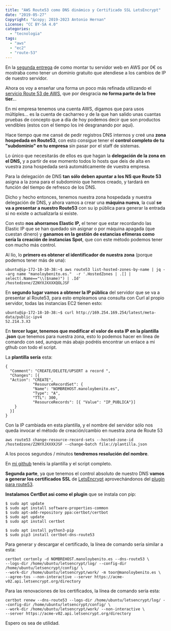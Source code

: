 ```yaml
---
title: "AWS Route53 como DNS dinámico y Certificado SSL LetsEncrypt"
date: "2019-05-27"
Copyright: "&copy; 2019-2023 Antonio Hernan"
License: "CC BY-SA 4.0"
categories: 
  - "tecnologia"
tags: 
  - "aws"
  - "ec2"
  - "route-53"
---
```


En la [segunda entrega](tec_blogawsparte2.md) de como montar tu servidor web en AWS por 0€ os mostraba como tener un dominio gratuito que atendiese a los cambios de IP de nuestro servidor.

Ahora os voy a enseñar una forma un poco más refinada utilizando el [servicio Route 53 de AWS](https://aws.amazon.com/es/route53/), que por desgracia **no forma parte de la free tier.**..

En mi empresa tenemos una cuenta AWS, digamos que para usos múltiples... es la cuenta de cacharreo y de la que han salido unas cuantas pruebas de concepto que a día de hoy podemos decir que son productos vendibles (estos con el tiempo los iré desgranando por aquí).

Hace tiempo que me cansé de pedir registros DNS internos y creé una **zona hospedada en Route53**, con esto consigue tener el **control completo de tu "subdominio" en tu empresa** sin pasar por el staff de sistemas.

Lo único que necesitarás de ellos es que hagan la **delegación de la zona en el DNS,** y a partir de ese momento todos lo hosts que deis de alta en vuestra zona hospedada será automáticamente de vuestra empresa.

Para la delegación de DNS **tan sólo deben apuntar a los NS que Route 53** asigna a la zona para el subdominio que hemos creado, y tardará en función del tiempo de refresco de los DNS.

Dicho y hecho entonces, tenemos nuestra zona hospedada y nuestra delegación de DNS, y ahora vamos a crear una **máquina nueva**, la cual **se va a presentar a nuestro Route53** con su ip pública para generar la entrada si no existe o actualizarla si existe.

Con esto **nos ahorramos Elastic IP,** el tener que estar recordando las Elastic IP que se han quedado sin asignar o por máquina apagada (que cuestan dinero) y **ganamos en la gestión de estancias efímeras como sería la creación de instancias Spot**, que con este método podemos tener con mucho más control.

Al lío, lo **primero es obtener el identificador de nuestra zona** (porque podemos tener más de una):
```
ubuntu@ip-172-18-10-38:~$ aws route53 list-hosted-zones-by-name | jq --arg name "manoloybenito.es."  -r '.HostedZones | .[] | select(.Name=="\\($name)") | .Id'
/hostedzone/Z2NYXJXXXXQOLJSF
```
En **segundo lugar vamos a obtener la IP pública** del servidor que se va a presentar al Route53, para esto empleamos una consulta con Curl al propio servidor, todas las instancias EC2 tienen esto:
```
ubuntu@ip-172-18-10-38:~$ curl http://169.254.169.254/latest/meta-data/public-ipv4
52.214.3.X3
```
En **tercer lugar, tenemos que modificar el valor de esta IP en la plantilla .json** que tenemos para nuestra zona, esto lo podemos hacer en línea de comando con sed, aunque más abajo podréis encontrar un enlace a mi gthub con todo el script.

La **plantilla sería** esta:
```
{
  "Comment": "CREATE/DELETE/UPSERT a record ",
  "Changes": [{
  "Action": "CREATE",
            "ResourceRecordSet": {
            "Name": "NOMBREHOST.manoloybenito.es",
            "Type": "A",
            "TTL": 300,
            "ResourceRecords": [{ "Value": "IP_PUBLICA"}]
    }
  }]
}
```
Con la IP cambiada en esta plantilla, y el nombre del servidor sólo nos queda invocar el método de creación/cambio en nuestra zona de Route 53
```
aws route53 change-resource-record-sets --hosted-zone-id /hostedzone/Z2NYXJXXXXJSF --change-batch file://plantilla.json
```
A los pocos segundos / minutos **tendremos resolución del nombre**.

En [mi github](https://github.com/antoniohernan/route53ssl) tenéis la plantilla y el script completo.

**Segunda parte**, ya que tenemos el control absoluto de nuestro DNS **vamos a generar los certificados SSL** de [LetsEncrypt](https://letsencrypt.org/) aprovechándonos del [plugin para route53](https://certbot-dns-route53.readthedocs.io/en/stable/).

**Instalamos CertBot asi como el plugin** que se instala con pip:
```
$ sudo apt update
$ sudo apt install software-properties-common
$ sudo apt-add-repository ppa:certbot/certbot
$ sudo apt update
$ sudo apt install certbot

$ sudo apt install python3-pip
$ sudo pip3 install certbot-dns-route53
```
Para generar y descargar el certificado, la línea de comando sería similar a esta:
```
certbot certonly -d NOMBREHOST.manoloybenito.es --dns-route53 \
--logs-dir /home/ubuntu/letsencrypt/log/ --config-dir /home/ubuntu/letsencrypt/config/ \
--work-dir /home/ubuntu/letsencrypt/work/ -m toor@manoloybenito.es \
--agree-tos --non-interactive --server https://acme-v02.api.letsencrypt.org/directory
```
Para las renovaciones de los certificados, la línea de comando sería esta:
```
certbot renew --dns-route53 --logs-dir /home/ubuntu/letsencrypt/log/ --config-dir /home/ubuntu/letsencrypt/config/ \
--work-dir /home/ubuntu/letsencrypt/work/ --non-interactive \
--server https://acme-v02.api.letsencrypt.org/directory
```
Espero os sea de utilidad.
